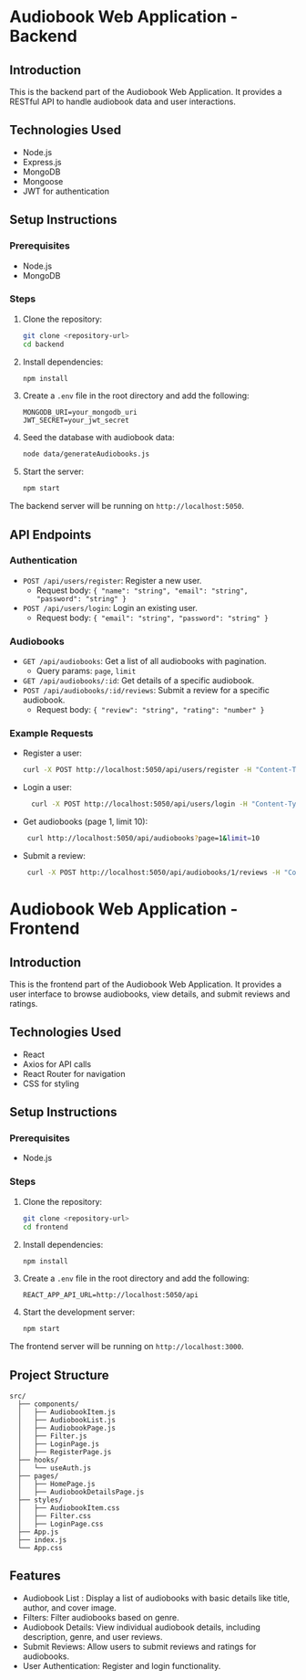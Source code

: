 # Audiobook Web Application - Backend

## Introduction

This is the backend part of the Audiobook Web Application. It provides a RESTful API to handle audiobook data and user interactions.

## Technologies Used

- Node.js
- Express.js
- MongoDB
- Mongoose
- JWT for authentication

## Setup Instructions

### Prerequisites

- Node.js
- MongoDB

### Steps

1. Clone the repository:
    ```bash
    git clone <repository-url>
    cd backend
    ```

2. Install dependencies:
    ```bash
    npm install
    ```

3. Create a `.env` file in the root directory and add the following:
    ```env
    MONGODB_URI=your_mongodb_uri
    JWT_SECRET=your_jwt_secret
    ```

4. Seed the database with audiobook data:
    ```bash
    node data/generateAudiobooks.js
    ```

5. Start the server:
    ```bash
    npm start
    ```

The backend server will be running on `http://localhost:5050`.

## API Endpoints

### Authentication

- `POST /api/users/register`: Register a new user.
  - Request body: `{ "name": "string", "email": "string", "password": "string" }`
- `POST /api/users/login`: Login an existing user.
  - Request body: `{ "email": "string", "password": "string" }`

### Audiobooks

- `GET /api/audiobooks`: Get a list of all audiobooks with pagination.
  - Query params: `page`, `limit`
- `GET /api/audiobooks/:id`: Get details of a specific audiobook.
- `POST /api/audiobooks/:id/reviews`: Submit a review for a specific audiobook.
  - Request body: `{ "review": "string", "rating": "number" }`

### Example Requests

- Register a user:
  ```bash
  curl -X POST http://localhost:5050/api/users/register -H "Content-Type: application/json" -d '{"name":"John Doe", "email":"john@example.com", "password":"password"}'
  ```

- Login a user:
  ```bash
    curl -X POST http://localhost:5050/api/users/login -H "Content-Type: application/json" -d '{"email":"john@example.com", "password":"password"}'
  ```

- Get audiobooks (page 1, limit 10):
  ```bash
   curl http://localhost:5050/api/audiobooks?page=1&limit=10
  ```

- Submit a review:
  ```bash
   curl -X POST http://localhost:5050/api/audiobooks/1/reviews -H "Content-Type: application/json" -d '{"review":"Great book!", "rating":5}'
  ```

  

# Audiobook Web Application - Frontend

## Introduction

This is the frontend part of the Audiobook Web Application. It provides a user interface to browse audiobooks, view details, and submit reviews and ratings.

## Technologies Used

- React
- Axios for API calls
- React Router for navigation
- CSS for styling

## Setup Instructions

### Prerequisites

- Node.js

### Steps

1. Clone the repository:
    ```bash
    git clone <repository-url>
    cd frontend
    ```

2. Install dependencies:
    ```bash
    npm install
    ```

3. Create a `.env` file in the root directory and add the following:
    ```env
    REACT_APP_API_URL=http://localhost:5050/api
    ```

4. Start the development server:
    ```bash
    npm start
    ```

The frontend server will be running on `http://localhost:3000`.

## Project Structure

```plaintext
src/
  ├── components/
  │   ├── AudiobookItem.js
  │   ├── AudiobookList.js
  │   ├── AudiobookPage.js
  │   ├── Filter.js
  │   ├── LoginPage.js
  │   ├── RegisterPage.js
  ├── hooks/
  │   └── useAuth.js
  ├── pages/
  │   ├── HomePage.js
  │   ├── AudiobookDetailsPage.js
  ├── styles/
  │   ├── AudiobookItem.css
  │   ├── Filter.css
  │   ├── LoginPage.css
  ├── App.js
  ├── index.js
  └── App.css
 ```

## Features

- Audiobook List : Display a list of audiobooks with basic details like title, author, and cover image.
- Filters: Filter audiobooks based on genre.
- Audiobook Details: View individual audiobook details, including description, genre, and user reviews.
- Submit Reviews: Allow users to submit reviews and ratings for audiobooks.
- User Authentication: Register and login functionality.

